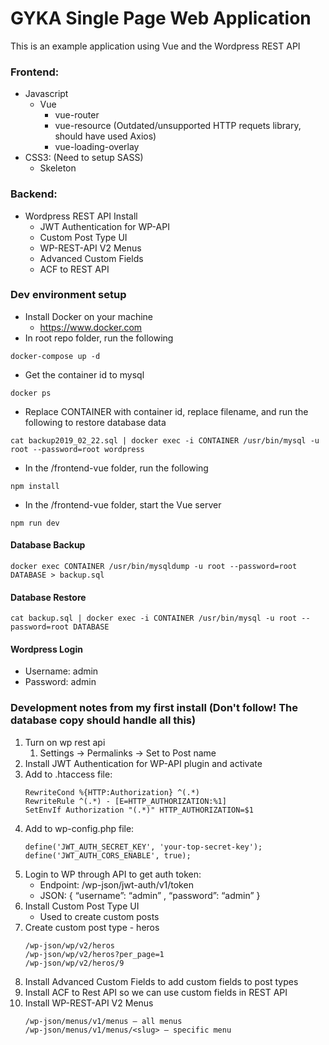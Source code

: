 # GYKA Single Page Web Application

This is an example application using Vue and the Wordpress REST API

### Frontend:
* Javascript
    * Vue
        * vue-router
        * vue-resource (Outdated/unsupported HTTP requets library, should have used Axios)
        * vue-loading-overlay
* CSS3: (Need to setup SASS)
    * Skeleton

### Backend:
* Wordpress REST API Install
    * JWT Authentication for WP-API
    * Custom Post Type UI
    * WP-REST-API V2 Menus
    * Advanced Custom Fields
    * ACF to REST API

### Dev environment setup
* Install Docker on your machine
    * https://www.docker.com
* In root repo folder, run the following
```
docker-compose up -d
```
* Get the container id to mysql
```
docker ps
```
* Replace CONTAINER with container id, replace filename, and run the following to restore database data
```
cat backup2019_02_22.sql | docker exec -i CONTAINER /usr/bin/mysql -u root --password=root wordpress
```
* In the /frontend-vue folder, run the following
```
npm install
```
* In the /frontend-vue folder, start the Vue server
```
npm run dev
```

#### Database Backup
```
docker exec CONTAINER /usr/bin/mysqldump -u root --password=root DATABASE > backup.sql
```

#### Database Restore
```
cat backup.sql | docker exec -i CONTAINER /usr/bin/mysql -u root --password=root DATABASE
```

#### Wordpress Login
* Username: admin
* Password: admin

### Development notes from my first install (Don't follow! The database copy should handle all this)
1. Turn on wp rest api
    1. Settings -> Permalinks -> Set to Post name
2. Install JWT Authentication for WP-API plugin and activate
3. Add to .htaccess file:
    ```
    RewriteCond %{HTTP:Authorization} ^(.*)
    RewriteRule ^(.*) - [E=HTTP_AUTHORIZATION:%1]
    SetEnvIf Authorization "(.*)" HTTP_AUTHORIZATION=$1
    ```
4. Add to wp-config.php file:
    ```
    define('JWT_AUTH_SECRET_KEY', 'your-top-secret-key');
    define('JWT_AUTH_CORS_ENABLE', true);
    ```
5. Login to WP through API to get auth token:
    * Endpoint: /wp-json/jwt-auth/v1/token
    * JSON: { “username”: “admin” , “password”: “admin” }
6. Install Custom Post Type UI
    * Used to create custom posts
7. Create custom post type - heros
    ```
    /wp-json/wp/v2/heros
    /wp-json/wp/v2/heros?per_page=1
    /wp-json/wp/v2/heros/9
    ```
8. Install Advanced Custom Fields to add custom fields to post types
9. Install ACF to Rest API so we can use custom fields in REST API
12. Install WP-REST-API V2 Menus
    ```
    /wp-json/menus/v1/menus — all menus
    /wp-json/menus/v1/menus/<slug> — specific menu
    ```